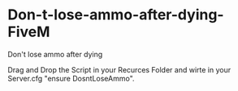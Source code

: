 # Don-t-lose-ammo-after-dying-FiveM
Don't lose ammo after dying

Drag and Drop the Script in your Recurces Folder and wirte in your Server.cfg "ensure DosntLoseAmmo".
